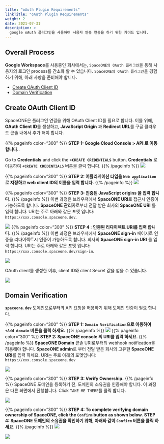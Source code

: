 ```yaml
---
title: "oAuth Plugin Requirements"
linkTitle: "oAuth Plugin Requirements"
weight: 2
date: 2021-07-31
description: >
  google oAuth 플러그인을 사용하여 사용자 인증 연동을 하기 위한 가이드 입니다. 
---
```



## Overall Process

**Google Workspace**를 사용중인 회사에서는, `SpaceONE의 OAuth 플러그인`을 통해 사용자의 로그인 process를 간소화 할 수 있습니다. `SpaceONE의 OAuth 플러그인`을 경험하기 위해, 아래 사항을 준비해야 합니다. 
* [Create OAuth Client ID](#create-oauth-client-id)
* [Domain Verification](#domain-verification)

## Create OAuth Client ID

SpaceONE은 플러그인 연결을 위해 OAuth Client ID를 필요로 합니다. 이를 위해, **OAuth Client ID**를 생성하고, **JavaScript Origin** 과 **Redirect URL**를 구글 클라우드 콘솔 내에서 추가 해야 합니다. 

{{% pageinfo color=“300” %}}
**STEP 1: Google Cloud Console &gt; API 로 이동합니다.**.

Go to **Credentials** and click the **`+CREATE CREDENTIALS`** button.
**Credentials** 로 이동하여 **`+CREATE CREDENTIALS`** 버튼을 클릭 합니다.
{{% /pageinfo %}}
![](/docs/guides/admin_guide/identity/oauth-plugin-requirements_img/oauth-plugin-requirements_img_01.png)


{{% pageinfo color=“300” %}}
**STEP 2: 어플리케이션 타입을 `Web application`로 지정하고 web client ID의 이름을 입력 합니다.**
{{% /pageinfo %}}
![](/docs/guides/admin_guide/identity/oauth-plugin-requirements_img/oauth-plugin-requirements_img_02.png)


{{% pageinfo color=“300” %}}
**STEP 3: 인증된 JavaScript origins 을 입력 합니다.**
{{% /pageinfo %}}
이번 과정은 브라우저에서 **SpaceONE URI**로 접근시 인증이 가능하도록 합니다. **SpaceONE 관리자**로부터 전달 받은 회사의 **SpaceONE URI** 를 입력 합니다. URI는 주로 아래와 같은 포멧 입니다: `https://xxx.console.spaceone.dev`.

![](/docs/guides/admin_guide/identity/oauth-plugin-requirements_img/oauth-plugin-requirements_img_03.png)
{{% pageinfo color=“300” %}}
**STEP 4 : 인증된 리다이렉트 URI를 입력 합니다.**
{{% /pageinfo %}}
이번 과정은 브라우저에서 **SpaceONE sign-in** 페이지로 인증을 리다이렉트시 인증이 가능하도록 합니다. 회사의 **SpaceONE sign-in URI** 를 입력 합니다. URI는 주로 아래와 같은 포멧 입니다: `https://xxx.console.spaceone.dev/sign-in`.

![](/docs/guides/admin_guide/identity/oauth-plugin-requirements_img/oauth-plugin-requirements_img_04.png)

OAuth client를 생성한 이후, client ID와 client Secret 값을 얻을 수 있습니다.

![](/docs/guides/admin_guide/identity/oauth-plugin-requirements_img/oauth-plugin-requirements_img_05.png)



## Domain Verification

**`spaceone.dev`** 도메인으로부터의 API 요청을 허용하기 위해 도메인 인증이 필요 합니다.

{{% pageinfo color=“300” %}}
**STEP 1: `Domain Verification`으로 이동하여 `+Add domain` 버튼을 클릭 하세요.** 
{{% /pageinfo %}}
![](/docs/guides/admin_guide/identity/oauth-plugin-requirements_img/oauth-plugin-requirements_img_06.png)
{{% pageinfo color=“300” %}}
**STEP 2: SpaceONE console 의 URI를 입력 하세요.**
{{% /pageinfo %}}
**SpaceONE Domain** 콘솔 URI로부터의 webhook notification을 허용해야 합니다. **SpaceONE admin**로 부터 전달 받은 회사의 고유한 **SpaceONE URI**를 입력 하세요. URI는 주로 아래의 포멧입니다: `https://xxx.console.spaceone.dev`

![](/docs/guides/admin_guide/identity/oauth-plugin-requirements_img/oauth-plugin-requirements_img_07.png)

{{% pageinfo color=“300” %}}
**STEP 3: Verify Ownership.** 
{{% /pageinfo %}}
SpaceONE 도메인을 등록하기 전, 도메인의 소유권을 인증해야 합니다. 이 과정은 다른 화면에서 진행합니다. Click `TAKE ME THERE`를 클릭 합니다. 

![](/docs/guides/admin_guide/identity/oauth-plugin-requirements_img/oauth-plugin-requirements_img_08.png)


{{% pageinfo color=“300” %}}
**STEP 4: To complete verifying domain ownership of SpaceONE, click the `Confirm` button as shown below.**
**STEP 4: SpaceONE 도메인의 소유권을 확인하기 위해, 아래와 같이 `Confirm` 버튼을 클릭 하세요.**
{{% /pageinfo %}}
![](/docs/guides/admin_guide/identity/oauth-plugin-requirements_img/oauth-plugin-requirements_img_09.png)

![](/docs/guides/admin_guide/identity/oauth-plugin-requirements_img/oauth-plugin-requirements_img_10.png)






